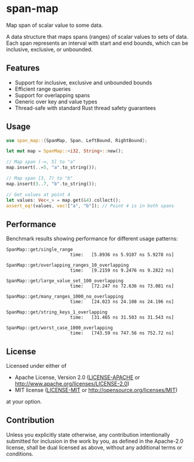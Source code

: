 # span-map
Map span of scalar value to some data.

A data structure that maps spans (ranges) of scalar values to sets of data. Each
span represents an interval with start and end bounds, which can be inclusive,
exclusive, or unbounded.

## Features
- Support for inclusive, exclusive and unbounded bounds
- Efficient range queries
- Support for overlapping spans
- Generic over key and value types
- Thread-safe with standard Rust thread safety guarantees

## Usage

```rust
use span_map::{SpanMap, Span, LeftBound, RightBound};

let mut map = SpanMap::<i32, String>::new();

// Map span (-∞, 5] to "a"
map.insert(..=5, "a".to_string());

// Map span [3, 7) to "b"
map.insert(3..7, "b".to_string());

// Get values at point 4
let values: Vec<_> = map.get(&4).collect();
assert_eq!(values, vec!["a", "b"]); // Point 4 is in both spans
```

## Performance

Benchmark results showing performance for different usage patterns:

```text
SpanMap::get/single_range
                        time:   [5.8936 ns 5.9107 ns 5.9278 ns]

SpanMap::get/overlapping_ranges_10_overlapping
                        time:   [9.2159 ns 9.2476 ns 9.2822 ns]

SpanMap::get/large_value_set_100_overlapping
                        time:   [72.247 ns 72.636 ns 73.081 ns]

SpanMap::get/many_ranges_1000_no_overlapping
                        time:   [24.023 ns 24.108 ns 24.196 ns]

SpanMap::get/string_keys_1_overlapping
                        time:   [31.465 ns 31.503 ns 31.543 ns]

SpanMap::get/worst_case_1000_overlapping
                        time:   [743.59 ns 747.56 ns 752.72 ns]
```


## License

Licensed under either of

 * Apache License, Version 2.0
   ([LICENSE-APACHE](LICENSE-APACHE) or http://www.apache.org/licenses/LICENSE-2.0)
 * MIT license
   ([LICENSE-MIT](LICENSE-MIT) or http://opensource.org/licenses/MIT)

at your option.

## Contribution

Unless you explicitly state otherwise, any contribution intentionally submitted
for inclusion in the work by you, as defined in the Apache-2.0 license, shall be
dual licensed as above, without any additional terms or conditions.
